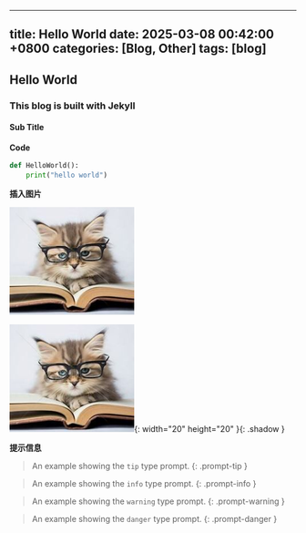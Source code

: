  ---
 title: Hello World
 date: 2025-03-08 00:42:00 +0800
 categories: [Blog, Other]
 tags: [blog]
 ---
## Hello World
### This blog is built with Jekyll
#### Sub Title

**Code**

```python
def HelloWorld():
    print("hello world")
```

**插入图片**

![gpt执行结果](/assets/avatar.jpg)

![gpt执行结果](/assets/avatar.jpg){: width="20" height="20" }{: .shadow }


**提示信息**

> An example showing the `tip` type prompt.
{: .prompt-tip }

> An example showing the `info` type prompt.
{: .prompt-info }

> An example showing the `warning` type prompt.
{: .prompt-warning }

> An example showing the `danger` type prompt.
{: .prompt-danger }
